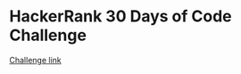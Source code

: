 <h1>HackerRank 30 Days of Code Challenge</h1>

<a href="https://www.hackerrank.com/domains/tutorials/30-days-of-code" target="_blank">Challenge link</a>
